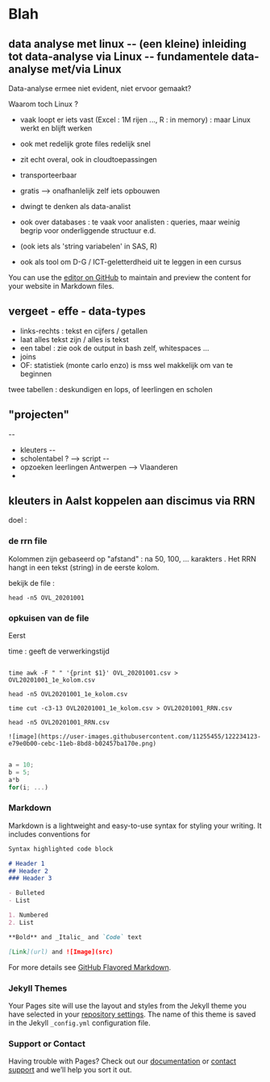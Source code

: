 # Blah

## data analyse met linux -- (een kleine) inleiding tot data-analyse via Linux -- fundamentele data-analyse met/via Linux

Data-analyse ermee niet evident, niet ervoor gemaakt?

Waarom toch Linux ? 
- vaak loopt er iets vast (Excel : 1M rijen ..., R : in memory) : maar Linux werkt en blijft werken 
- ook met redelijk grote files redelijk snel
- zit echt overal, ook in cloudtoepassingen
- transporteerbaar
- gratis --> onafhanlelijk zelf iets opbouwen 
- dwingt te denken als data-analist
- ook over databases : te vaak voor analisten : queries, maar weinig begrip voor onderliggende structuur e.d.
- (ook iets als 'string variabelen' in SAS, R)

- ook als tool om D-G / ICT-geletterdheid uit te leggen in een cursus

You can use the [editor on GitHub](https://github.com/peterjkz/PP_SBDC_test/edit/gh-pages/index.md) to maintain and preview the content for your website in Markdown files.


## vergeet - effe - data-types
- links-rechts : tekst en cijfers / getallen
- laat alles tekst zijn  / alles is tekst
- een tabel : zie ook de output in bash zelf, whitespaces ... 
- joins
- OF: statistiek (monte carlo enzo) is mss wel makkelijk om van te beginnen

twee tabellen : deskundigen en lops, of leerlingen en scholen


## "projecten"
--
- kleuters --
- scholentabel ? --> script 
-- 
- opzoeken leerlingen Antwerpen --> Vlaanderen
- 


## kleuters in Aalst koppelen aan discimus via RRN
doel : 

### de rrn file

Kolommen zijn gebaseerd op "afstand" : na 50, 100, ... karakters .
Het RRN hangt in een tekst (string) in de eerste kolom.

bekijk de file :
```shell
head -n5 OVL_20201001
```

### opkuisen van de file
Eerst

time : geeft de verwerkingstijd

```shell

time awk -F " " '{print $1}' OVL_20201001.csv > OVL20201001_1e_kolom.csv

head -n5 OVL20201001_1e_kolom.csv

time cut -c3-13 OVL20201001_1e_kolom.csv > OVL20201001_RRN.csv

head -n5 OVL20201001_RRN.csv

![image](https://user-images.githubusercontent.com/11255455/122234123-e79e0b00-cebc-11eb-8bd8-b02457ba170e.png)

```

```javascript

a = 10;
b = 5;
a*b 
for(i; ...)
```



### Markdown
Markdown is a lightweight and easy-to-use syntax for styling your writing. It includes conventions for

```markdown
Syntax highlighted code block

# Header 1
## Header 2
### Header 3

- Bulleted
- List

1. Numbered
2. List

**Bold** and _Italic_ and `Code` text

[Link](url) and ![Image](src)
```

For more details see [GitHub Flavored Markdown](https://guides.github.com/features/mastering-markdown/).

### Jekyll Themes

Your Pages site will use the layout and styles from the Jekyll theme you have selected in your [repository settings](https://github.com/peterjkz/PP_SBDC_test/settings/pages). The name of this theme is saved in the Jekyll `_config.yml` configuration file.

### Support or Contact

Having trouble with Pages? Check out our [documentation](https://docs.github.com/categories/github-pages-basics/) or [contact support](https://support.github.com/contact) and we’ll help you sort it out.
